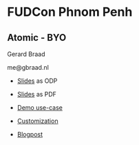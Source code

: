 # FUDCon Phnom Penh

## Atomic - BYO
Gerard Braad

<span class="lightblue">me</span><span class="white">@gbraad</span><span class="orange">.nl</span>

  * [Slides](./slides.odp) as ODP
  * [Slides](./slides.pdf) as PDF

  * [Demo use-case](http://gbraad.nl/blog/setting-up-a-powerful-self-hosted-ide-in-the-cloud.html)
  * [Customization](http://gbraad.nl/blog/deployment-of-ceph-using-custom-atomic-images.html)

  * [Blogpost](http://gbraad.nl/blog/)
